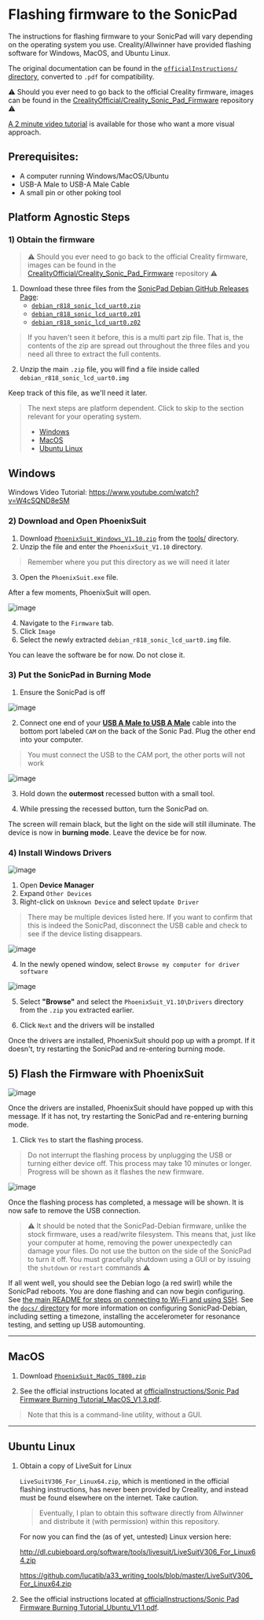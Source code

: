 # Flashing firmware to the SonicPad

The instructions for flashing firmware to your SonicPad will vary depending on the operating system you use. Creality/Allwinner have provided flashing software for Windows, MacOS, and Ubuntu Linux. 

The original documentation can be found in the [`officialInstructions/` directory](officialInstructions/), converted to `.pdf` for compatibility. 

 ⚠️ Should you ever need to go back to the official Creality firmware, images can be found in the [CrealityOfficial/Creality_Sonic_Pad_Firmware](https://github.com/CrealityOfficial/Creality_Sonic_Pad_Firmware/) repository ⚠️

[A 2 minute video tutorial](https://www.youtube.com/watch?v=W4cSQND8eSM) is available for those who want a more visual approach.

## Prerequisites:
- A computer running Windows/MacOS/Ubuntu
- USB-A Male to USB-A Male Cable
- A small pin or other poking tool

## Platform Agnostic Steps
### 1) Obtain the firmware
> ⚠️ Should you ever need to go back to the official Creality firmware, images can be found in the [CrealityOfficial/Creality_Sonic_Pad_Firmware](https://github.com/CrealityOfficial/Creality_Sonic_Pad_Firmware/) repository ⚠️

1) Download these three files from the [SonicPad Debian GitHub Releases Page](https://github.com/Jpe230/SonicPad-Debian/releases/):
    - [`debian_r818_sonic_lcd_uart0.zip`](https://github.com/Jpe230/SonicPad-Debian/releases/download/v1.0-bullseye/debian_r818_sonic_lcd_uart0.zip)
    - [`debian_r818_sonic_lcd_uart0.z01`](https://github.com/Jpe230/SonicPad-Debian/releases/download/v1.0-bullseye/debian_r818_sonic_lcd_uart0.z01)
    - [`debian_r818_sonic_lcd_uart0.z02`](https://github.com/Jpe230/SonicPad-Debian/releases/download/v1.0-bullseye/debian_r818_sonic_lcd_uart0.z02)

>If you haven't seen it before, this is a multi part zip file. That is, the contents of the zip are spread out throughout the three files and you need all three to extract the full contents. 

2. Unzip the main `.zip` file, you will find a file inside called `debian_r818_sonic_lcd_uart0.img`

Keep track of this file, as we'll need it later.


>The next steps are platform dependent. Click to skip to the section relevant for your operating system.
>- [Windows](#windows)
>- [MacOS](#macos)
>- [Ubuntu Linux](#ubuntu-linux)


## Windows

Windows Video Tutorial: https://www.youtube.com/watch?v=W4cSQND8eSM

### 2) Download and Open PhoenixSuit
1) Download [`PhoenixSuit_Windows_V1.10.zip`](tools/PhoenixSuit_Windows_V1.10.zip) from the [tools/](tools/) directory.
2) Unzip the file and enter the `PhoenixSuit_V1.10` directory.
> Remember where you put this directory as we will need it later
3) Open the `PhoenixSuit.exe` file.

After a few moments, PhoenixSuit will open. 

![image](https://github.com/user-attachments/assets/9af1f29e-40da-45ab-b489-4879e31f69f1)


4) Navigate to the `Firmware` tab. 
5) Click `Image`
6) Select the newly extracted `debian_r818_sonic_lcd_uart0.img` file. 

You can leave the software be for now. Do not close it.


### 3) Put the SonicPad in Burning Mode

1) Ensure the SonicPad is off

![image](https://github.com/user-attachments/assets/f2d37b18-5a34-4bf7-b38b-ec0605a5e6c0)

2) Connect one end of your [**USB A Male to USB A Male**](https://www.amazon.com/s?k=usb+a+male+to+usb+a+male) cable into the bottom port labeled `CAM` on the back of the Sonic Pad. Plug the other end into your computer.
> You must connect the USB to the CAM port, the other ports will not work

![image](https://github.com/user-attachments/assets/53126213-f95b-4dff-90db-be3d91a9a1a6)

3) Hold down the **outermost** recessed button with a small tool.

4) While pressing the recessed button, turn the SonicPad on.

The screen will remain black, but the light on the side will still illuminate. The device is now in **burning mode**. Leave the device be for now.

### 4) Install Windows Drivers

![image](https://github.com/user-attachments/assets/f5e6b0df-4f3b-43b5-8f3b-f28b3cf42443)

1) Open **Device Manager**
2) Expand `Other Devices`
3) Right-click on `Unknown Device` and select `Update Driver` 
> There may be multiple devices listed here. If you want to confirm that this is indeed the SonicPad, disconnect the USB cable and check to see if the device listing disappears. 

![image](https://github.com/user-attachments/assets/cf173a1f-4327-49a0-a683-836301eceb5e)

4) In the newly opened window, select `Browse my computer for driver software`

![image](https://github.com/user-attachments/assets/0980fc0f-b7b0-4ff5-8d06-83eabb3264a7)

5) Select **"Browse"** and select the `PhoenixSuit_V1.10\Drivers` directory from the `.zip` you extracted earlier.

6) Click `Next` and the drivers will be installed

Once the drivers are installed, PhoenixSuit should pop up with a prompt. If it doesn't, try restarting the SonicPad and re-entering burning mode.

## 5) Flash the Firmware with PhoenixSuit
![image](https://github.com/user-attachments/assets/72ec923c-5346-4d80-89d4-d7363c17170c)

Once the drivers are installed, PhoenixSuit should have popped up with this message. If it has not, try restarting the SonicPad and re-entering burning mode.

1) Click `Yes` to start the flashing process.
>Do not interrupt the flashing process by unplugging the USB or turning either device off. This process may take 10 minutes or longer. Progress will be shown as it flashes the new firmware.

![image](https://github.com/user-attachments/assets/40ae51bc-d256-46ba-9675-b66eb3f40c27)

Once the flashing process has completed, a message will be shown. It is now safe to remove the USB connection.

>⚠️ It should be noted that the SonicPad-Debian firmware, unlike the stock firmware, uses a read/write filesystem. This means that, just like your computer at home, removing the power unexpectedly can damage your files. Do not use the button on the side of the SonicPad to turn it off. You must gracefully shutdown using a GUI or by issuing the `shutdown` or `restart` commands ⚠️

If all went well, you should see the Debian logo (a red swirl) while the SonicPad reboots. You are done flashing and can now begin configuring. See [the main README for steps on connecting to Wi-Fi and using SSH](/README.md#️-installation-steps). See the [`docs/` directory](/docs/) for more information on configuring SonicPad-Debian, including setting a timezone, installing the accelerometer for resonance testing, and setting up USB automounting.




-----

## MacOS

1) Download [`PhoenixSuit_MacOS_T800.zip`](tools/PhoenixSuit_MacOS_T800.zip)

2) See the official instructions located at [officialInstructions/Sonic Pad Firmware Burning Tutorial_MacOS_V1.3.pdf](officialInstructions/Sonic%20Pad%20Firmware%20Burning%20Tutorial_MacOS_V1.3.pdf).

> Note that this is a command-line utility, without a GUI.

-----

## Ubuntu Linux

1) Obtain a copy of LiveSuit for Linux

    `LiveSuitV306_For_Linux64.zip`, which is mentioned in the official flashing instructions, has never been provided by Creality, and instead must be found elsewhere on the internet. Take caution.

    >Eventually, I plan to obtain this software directly from Allwinner and distribute it (with permission) within this repository.

    For now you can find the (as of yet, untested) Linux version here:

    http://dl.cubieboard.org/software/tools/livesuit/LiveSuitV306_For_Linux64.zip

    https://github.com/lucatib/a33_writing_tools/blob/master/LiveSuitV306_For_Linux64.zip




2) See the official instructions located at [officialInstructions/Sonic Pad Firmware Burning Tutorial_Ubuntu_V1.1.pdf](officialInstructions/Sonic%20Pad%20Firmware%20Burning%20Tutorial_Ubuntu_V1.1.pdf).

